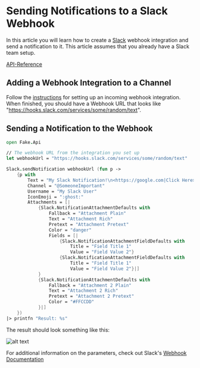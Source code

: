 # Sending Notifications to a Slack Webhook

In this article you will learn how to create a [Slack](https://slack.com) webhook integration and 
send a notification to it. This article assumes that you already have a Slack team setup.

[API-Reference](apidocs/v5/fake-api-slack.html)

## Adding a Webhook Integration to a Channel

Follow the [instructions](https://api.slack.com/messaging/webhooks) for setting up an incoming webhook integration. When finished, you should have a Webhook URL that looks like "https://hooks.slack.com/services/some/random/text".

## Sending a Notification to the Webhook

```fsharp
open Fake.Api

// The webhook URL from the integration you set up
let webhookUrl = "https://hooks.slack.com/services/some/random/text"

Slack.sendNotification webhookUrl (fun p ->
    {p with
        Text = "My Slack Notification!\n<https://google.com|Click Here>!"
        Channel = "@SomeoneImportant"
		Username = "My Slack User"
        IconEmoji = ":ghost:"
        Attachments = [| 
            {Slack.NotificationAttachmentDefaults with
                Fallback = "Attachment Plain"
                Text = "Attachment Rich"
                Pretext = "Attachment Pretext"
                Color = "danger"
                Fields = [|
                    {Slack.NotificationAttachmentFieldDefaults with
                        Title = "Field Title 1"
                        Value = "Field Value 2"}
                    {Slack.NotificationAttachmentFieldDefaults with
                        Title = "Field Title 1"
                        Value = "Field Value 2"}|]
            }
            {Slack.NotificationAttachmentDefaults with
                Fallback = "Attachment 2 Plain"
                Text = "Attachment 2 Rich"
                Pretext = "Attachment 2 Pretext"
                Color = "#FFCCDD"
            }|]
    })
|> printfn "Result: %s"
```

The result should look something like this:

![alt text](pics/slacknotification/slacknotification.png "Slack Notification Result")

For additional information on the parameters, check out Slack's [Webhook Documentation](https://api.slack.com/incoming-webhooks)
